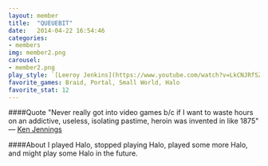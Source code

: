 ```yaml
---
layout: member
title:  "QUEUEBIT"
date:   2014-04-22 16:54:46
categories:
- members
img: member2.png
carousel:
- member2.png
play_style: `[Leeroy Jenkins](https://www.youtube.com/watch?v=LkCNJRfSZBU)`
favorite_games: Braid, Portal, Small World, Halo
favorite_stat: 12
---
```

####Quote
"Never really got into video games b/c if I want to waste hours on an addictive, useless, isolating pastime, heroin was invented in like 1875" &mdash; [Ken Jennings](https://twitter.com/KenJennings/status/259025336958861312)

####About
I played Halo, stopped playing Halo, played some more Halo, and might play some Halo in the future.
